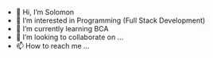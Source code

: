 - 👋 Hi, I’m Solomon
- 👀 I’m interested in Programming (Full Stack Development)
- 🌱 I’m currently learning BCA
- 💞️ I’m looking to collaborate on ...
- 📫 How to reach me ...

<!---
kofifrankie/kofifrankie is a ✨ special ✨ repository because its `README.md` (this file) appears on your GitHub profile.
You can click the Preview link to take a look at your changes.
--->
